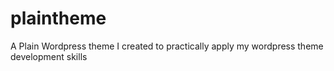 # plaintheme
A Plain Wordpress theme I created to practically apply my wordpress theme development skills
